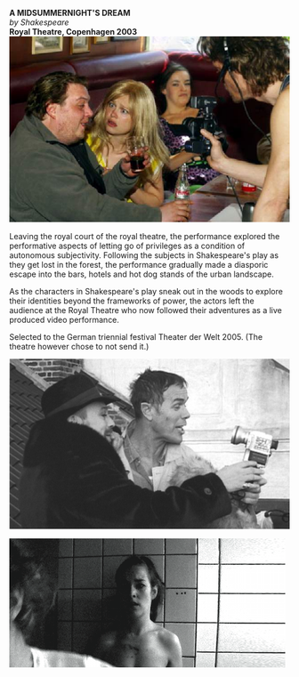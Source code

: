 **A MIDSUMMERNIGHT'S DREAM**  
*by Shakespeare*  
**Royal Theatre, Copenhagen 2003**  
![](/midsommarsmall.jpg)


Leaving the royal court of the royal theatre, the performance explored the performative aspects of letting go of privileges as a condition of autonomous subjectivity. Following the subjects in Shakespeare's play as they get lost in the forest, the performance gradually made a diasporic escape into the bars, hotels and hot dog stands of the urban landscape.

As the characters in Shakespeare's play sneak out in the woods to explore their identities beyond the frameworks of power, the actors left the audience at the Royal Theatre who now followed their adventures as a live produced video performance.

Selected to the German triennial festival Theater der Welt 2005.
(The theatre however chose to not send it.)


![](/midsommar1.jpg)

![](/midsommar2.tiff)


